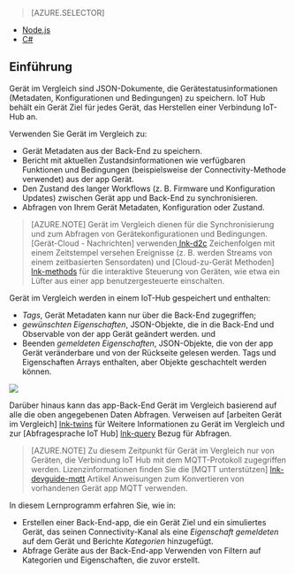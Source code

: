 > [AZURE.SELECTOR]
- [Node.js](../articles/iot-hub/iot-hub-node-node-twin-getstarted.md)
- [C#](../articles/iot-hub/iot-hub-csharp-node-twin-getstarted.md)

## <a name="introduction"></a>Einführung

Gerät im Vergleich sind JSON-Dokumente, die Gerätestatusinformationen (Metadaten, Konfigurationen und Bedingungen) zu speichern. IoT Hub behält ein Gerät Ziel für jedes Gerät, das Herstellen einer Verbindung IoT-Hub an.

Verwenden Sie Gerät im Vergleich zu:

* Gerät Metadaten aus der Back-End zu speichern.
* Bericht mit aktuellen Zustandsinformationen wie verfügbaren Funktionen und Bedingungen (beispielsweise der Connectivity-Methode verwendet) aus der app Gerät.
* Den Zustand des langer Workflows (z. B. Firmware und Konfiguration Updates) zwischen Gerät app und Back-End zu synchronisieren.
* Abfragen von Ihrem Gerät Metadaten, Konfiguration oder Zustand.

> [AZURE.NOTE] Gerät im Vergleich dienen für die Synchronisierung und zum Abfragen von Gerätekonfigurationen und Bedingungen. [Gerät-Cloud - Nachrichten] verwenden[ lnk-d2c] Zeichenfolgen mit einem Zeitstempel versehen Ereignisse (z. B. werden Streams von einem zeitbasierten Sensordaten) und [Cloud-zu-Gerät Methoden] [ lnk-methods] für die interaktive Steuerung von Geräten, wie etwa ein Lüfter aus einer app benutzergesteuerte einschalten.

Gerät im Vergleich werden in einem IoT-Hub gespeichert und enthalten:

* *Tags*, Gerät Metadaten kann nur über die Back-End zugegriffen;
* *gewünschten Eigenschaften*, JSON-Objekte, die in die Back-End und Observable von der app Gerät geändert werden. und
* Beenden *gemeldeten Eigenschaften*, JSON-Objekte, die von der app Gerät veränderbare und von der Rückseite gelesen werden. Tags und Eigenschaften Arrays enthalten, aber Objekte geschachtelt werden können.

![][img-twin]

Darüber hinaus kann das app-Back-End Gerät im Vergleich basierend auf alle die oben angegebenen Daten Abfragen.
Verweisen auf [arbeiten Gerät im Vergleich] [ lnk-twins] für Weitere Informationen zu Gerät im Vergleich und zur [Abfragesprache IoT Hub] [ lnk-query] Bezug für Abfragen.

> [AZURE.NOTE] Zu diesem Zeitpunkt für Gerät im Vergleich nur von Geräten, die Verbindung IoT Hub mit dem MQTT-Protokoll zugegriffen werden. Lizenzinformationen finden Sie die [MQTT unterstützen] [ lnk-devguide-mqtt] Artikel Anweisungen zum Konvertieren von vorhandenen Gerät app MQTT verwenden.

In diesem Lernprogramm erfahren Sie, wie in:

- Erstellen einer Back-End-app, die ein Gerät Ziel und ein simuliertes Gerät, das seinen Connectivity-Kanal als eine *Eigenschaft gemeldeten* auf dem Gerät und Berichte *Kategorien* hinzugefügt.
- Abfrage Geräte aus der Back-End-app Verwenden von Filtern auf Kategorien und Eigenschaften, die zuvor erstellt.


<!-- images -->
[img-twin]: media/iot-hub-selector-twin-get-started/twin.png

<!-- links -->
[lnk-query]: ../articles/iot-hub/iot-hub-devguide-query-language.md
[lnk-twins]: ../articles/iot-hub/iot-hub-devguide-device-twins.md
[lnk-d2c]: ../articles/iot-hub/iot-hub-devguide-messaging.md#device-to-cloud-messages
[lnk-methods]: ../articles/iot-hub/iot-hub-devguide-direct-methods.md
[lnk-devguide-mqtt]: ../articles/iot-hub/iot-hub-mqtt-support.md